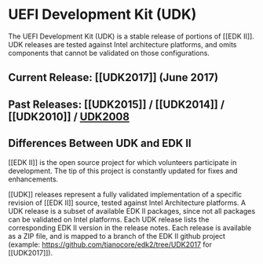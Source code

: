 # UEFI Development Kit (UDK)

The UEFI Development Kit (UDK) is a stable release of portions of [[EDK II]]. UDK releases are tested against Intel architecture platforms, and omits components that cannot be validated on those configurations.

## Current Release: [[UDK2017]] (June 2017)

## Past Releases: [[UDK2015]] / [[UDK2014]] / [[UDK2010]] / [UDK2008](https://github.com/tianocore/edk2/tree/UDK2008)

## Differences Between UDK and EDK II

[[EDK II]] is the open source project for which volunteers participate in development. The tip of this project is constantly updated for fixes and enhancements.

[[UDK]] releases represent a fully validated implementation of a specific revision of [[EDK II]] source, tested against Intel Architecture platforms. A UDK release is a subset of available EDK II packages, since not all packages can be validated on Intel platforms. Each UDK release lists the corresponding EDK II version in the release notes. Each release is available as a ZIP file, and is mapped to a branch of the EDK II github project (example: https://github.com/tianocore/edk2/tree/UDK2017 for [[UDK2017]]).